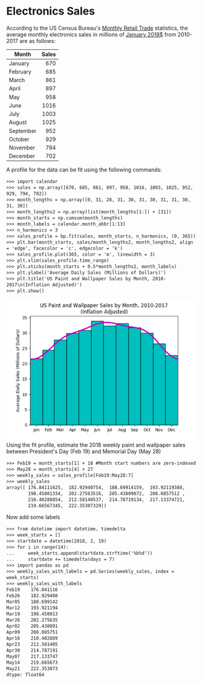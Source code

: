 # Electronics Sales
According to the US Census Bureau's [Monthly Retail Trade](https://www.census.gov/retail/index.html#mrts) statistics, the average monthly electronics sales in millions of [January 2018$](https://www.bls.gov/data/inflation_calculator.htm) from 2010-2017 are as follows:

|Month    |Sales|
|---------|----:|
|January  |670  |
|February |685  |
|March    |861  |
|April    |897  |
|May      |958  |
|June     |1016 |
|July     |1003 |
|August   |1025 |
|September|952  |
|October  |929  |
|November |794  |
|December |702  |

A profile for the data can be fit using the following commands:
```
>>> import calendar
>>> sales = np.array([670, 685, 861, 897, 958, 1016, 1003, 1025, 952, 929, 794, 702])
>>> month_lengths = np.array([0, 31, 28, 31, 30, 31, 30, 31, 31, 30, 31, 30])
>>> month_lengths2 = np.array(list(month_lengths[1:]) + [31])
>>> month_starts = np.cumsum(month_lengths)
>>> month_labels = calendar.month_abbr[1:13]
>>> n_harmonics = 3
>>> sales_profile = bp.fit(sales, month_starts, n_harmonics, (0, 365))
>>> plt.bar(month_starts, sales/month_lengths2, month_lengths2, align = 'edge', facecolor = 'c', edgecolor = 'k')
>>> sales_profile.plot(365, color = 'm', linewidth = 3)
>>> plt.xlim(sales_profile.time_range)
>>> plt.xticks(month_starts + 0.5*month_lengths2, month_labels)
>>> plt.ylabel('Average Daily Sales (Millions of Dollars)')
>>> plt.title('US Paint and Wallpaper Sales by Month, 2010-2017\n(Inflation Adjusted)')
>>> plt.show()
```
![alt text](PaintSales.png "Paint Sales Profile vs Observed Data") <br />
Using the fit profile, estimate the 2018 weekly paint and wallpaper sales between President's Day (Feb 19) and Memorial Day (May 28)
```
>>> Feb19 = month_starts[1] + 18 #Month start numbers are zero-indexed
>>> May28 = month_starts[4] + 27
>>> weekly_sales = sales_profile[Feb19:May28:7]
>>> weekly_sales
array([ 176.84111625,  182.92940754,  188.69914159,  193.92119388,
        198.45801334,  202.27563516,  205.43809072,  208.0857512 ,
        210.40288854,  212.58140537,  214.78719134,  217.13374721,
        219.66567345,  222.35307329])
```
Now add some labels
```
>>> from datetime import datetime, timedelta
>>> week_starts = []
>>> startdate = datetime(2018, 2, 19)
>>> for i in range(14):
...     week_starts.append(startdate.strftime('%b%d'))
...     startdate += timedelta(days = 7)
>>> import pandas as pd
>>> weekly_sales_with_labels = pd.Series(weekly_sales, index = week_starts)
>>> weekly_sales_with_labels
Feb19    176.841116
Feb26    182.929408
Mar05    188.699142
Mar12    193.921194
Mar19    198.458013
Mar26    202.275635
Apr02    205.438091
Apr09    208.085751
Apr16    210.402889
Apr23    212.581405
Apr30    214.787191
May07    217.133747
May14    219.665673
May21    222.353073
dtype: float64
```
